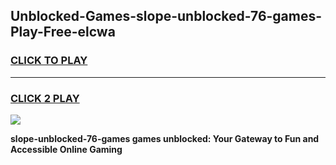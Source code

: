 
## Unblocked-Games-slope-unblocked-76-games-Play-Free-elcwa
<h3>
<a href="https://premium76.site?title=slope-unblocked-76-games&ref=23A">CLICK TO PLAY</a></h3>
<hr>

<h3>
<a href="https://premium76.site?title=slope-unblocked-76-games&ref=23A">CLICK 2 PLAY</a>
  
</h3>

<a href="https://premium76.site?title=slope-unblocked-76-games&ref=23A"><img src="https://clearcache.store/games.png"></a>


**slope-unblocked-76-games games unblocked: Your Gateway to Fun and Accessible Online Gaming**
